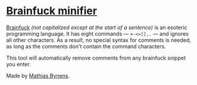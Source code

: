 # [Brainfuck minifier](https://mothereff.in/brainfuck-minifier)

[Brainfuck](http://esolangs.org/wiki/Brainfuck) _(not capitalized except at the start of a sentence)_ is an esoteric programming language. It has eight commands — `+-<>[],.` — and ignores all other characters. As a result, no special syntax for comments is needed, as long as the comments don't contain the command characters.

This tool will automatically remove comments from any brainfuck snippet you enter.

Made by [Mathias Bynens](https://mathiasbynens.be/).
